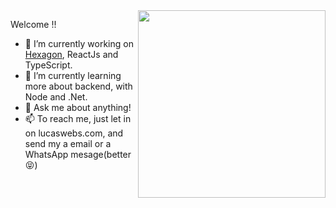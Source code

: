 <img align="right" src="https://raw.githubusercontent.com/MicaelliMedeiros/micaellimedeiros/master/image/computer-illustration.png" width="300"/>

Welcome !!

- 🔭 I’m currently working on [Hexagon](https://hexagon.com.br/), ReactJs and TypeScript.
- 🌱 I’m currently learning more about backend, with Node and .Net.
- 💬 Ask me about anything!
- 📫 To reach me, just let in on lucaswebs.com, and send my a email or a WhatsApp mesage(better 😝) 

